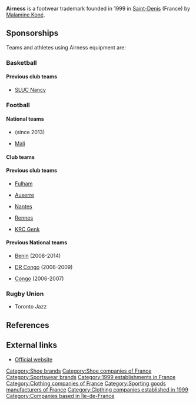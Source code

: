 **Airness** is a footwear trademark founded in 1999 in
[Saint-Denis](Saint-Denis,_Seine-Saint-Denis "wikilink") (France) by
[Malamine Koné](Malamine_Koné "wikilink").

## Sponsorships

Teams and athletes using Airness equipment are:

### Basketball

#### Previous club teams

-   [SLUC Nancy](SLUC_Nancy "wikilink")

### Football

#### National teams

-   (since 2013)

-   [Mali](Mali_national_football_team "wikilink")

#### Club teams

#### Previous club teams

-   [Fulham](Fulham_F.C. "wikilink")

-   [Auxerre](AJ_Auxerre "wikilink")

-   [Nantes](FC_Nantes "wikilink")

-   [Rennes](Stade_Rennais_F.C. "wikilink")

-   [KRC Genk](KRC_Genk "wikilink")

#### Previous National teams

-   [Benin](Benin_national_football_team "wikilink") (2008-2014)

-   [DR Congo](DR_Congo_national_football_team "wikilink") (2006-2009)

-   [Congo](Congo_national_football_team "wikilink") (2006-2007)

### Rugby Union

-   Toronto Jazz

## References

## External links

-   [Official website](http://www.airness.fr)

[Category:Shoe brands](Category:Shoe_brands "wikilink") [Category:Shoe
companies of France](Category:Shoe_companies_of_France "wikilink")
[Category:Sportswear brands](Category:Sportswear_brands "wikilink")
[Category:1999 establishments in
France](Category:1999_establishments_in_France "wikilink")
[Category:Clothing companies of
France](Category:Clothing_companies_of_France "wikilink")
[Category:Sporting goods manufacturers of
France](Category:Sporting_goods_manufacturers_of_France "wikilink")
[Category:Clothing companies established in
1999](Category:Clothing_companies_established_in_1999 "wikilink")
[Category:Companies based in
Île-de-France](Category:Companies_based_in_Île-de-France "wikilink")